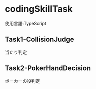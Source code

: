 # codingSkillTask

使用言語:TypeScript

## Task1-CollisionJudge
  当たり判定

## Task2-PokerHandDecision
  ポーカーの役判定
